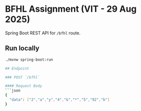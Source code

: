 # BFHL Assignment (VIT - 29 Aug 2025)

Spring Boot REST API for `/bfhl` route.

## Run locally

```bash
./mvnw spring-boot:run

## Endpoint

### POST `/bfhl`

#### Request Body
```json
{
  "data": ["2","a","y","4","&","*","5","92","b"]
}
